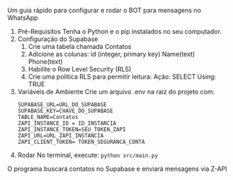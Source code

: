 Um guia rápido para configurar e rodar o BOT para mensagens no WhatsApp

1. Pré-Requisitos
   Tenha o Python e o pip instalados no seu computador.
2. Configuração do Supabase
   1. Crie uma tabela chamada Contatos
   2. Adicione as colunas:
      id (integer, primary key)
      Name(text)
      Phone(text)
   3. Habilite o Row Level Security (RLS)
   4. Crie uma política RLS para permitir leitura:
      Ação: SELECT
      Using: TRUE
3. Variáveis de Ambiente
   Crie um arquivo .env na raiz do projeto com:
      ```env
      SUPABASE_URL=URL_DO_SUPABASE
      SUPABASE_KEY=CHAVE_DO_SUPABASE
      TABLE_NAME=Contatos
      ZAPI_INSTANCE_ID = ID_INSTANCIA
      ZAPI_INSTANCE_TOKEN=SEU_TOKEN_ZAPI
      ZAPI_URL=URL_ZAPI_INSTANCIA
      ZAPI_CLIENT_TOKEN= TOKEN_SEGURANCA_CONTA

4. Rodar
   No terminal, execute:
      `python src/main.py`


O programa buscará contatos no Supabase e enviará mensagens via Z-API
